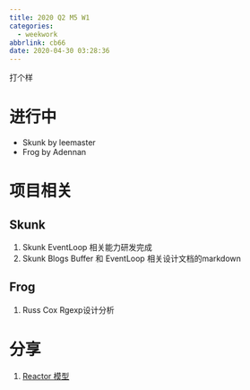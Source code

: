 ```yaml
---
title: 2020 Q2 M5 W1
categories:
  - weekwork
abbrlink: cb66
date: 2020-04-30 03:28:36
---
```


打个样

<!--more-->

# 进行中

* Skunk by leemaster
* Frog by Adennan

# 项目相关

## Skunk 

1. Skunk EventLoop 相关能力研发完成
2. Skunk Blogs Buffer 和 EventLoop 相关设计文档的markdown

## Frog

1. Russ Cox Rgexp设计分析

# 分享

1. [Reactor 模型](google文档连接)




